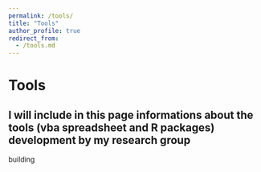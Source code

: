 ```yaml
---
permalink: /tools/
title: "Tools"
author_profile: true
redirect_from: 
  - /tools.md
---
```


# Tools

## I will include in this page informations about the tools (vba spreadsheet and R packages) development by my research group

building
